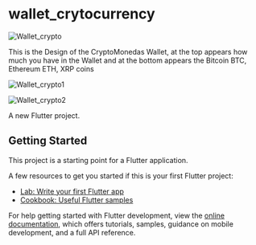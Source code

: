 # wallet_crytocurrency

![Wallet_crypto](https://user-images.githubusercontent.com/62777613/222626430-5b2756f3-b017-4a16-8687-e85d1536d71e.PNG)

This is the Design of the CryptoMonedas Wallet, at the top appears how much you have in the Wallet and at the bottom appears the Bitcoin BTC, Ethereum ETH, XRP coins

![Wallet_crypto1](https://user-images.githubusercontent.com/62777613/222915357-cf20dfb6-ca0b-4fa3-9464-ab43a28571ab.PNG)

![Wallet_crypto2](https://user-images.githubusercontent.com/62777613/222915363-c72f3b0a-8e15-4aa9-bbd6-95c9df966f23.PNG)

A new Flutter project.

## Getting Started

This project is a starting point for a Flutter application.

A few resources to get you started if this is your first Flutter project:

- [Lab: Write your first Flutter app](https://docs.flutter.dev/get-started/codelab)
- [Cookbook: Useful Flutter samples](https://docs.flutter.dev/cookbook)

For help getting started with Flutter development, view the
[online documentation](https://docs.flutter.dev/), which offers tutorials,
samples, guidance on mobile development, and a full API reference.

